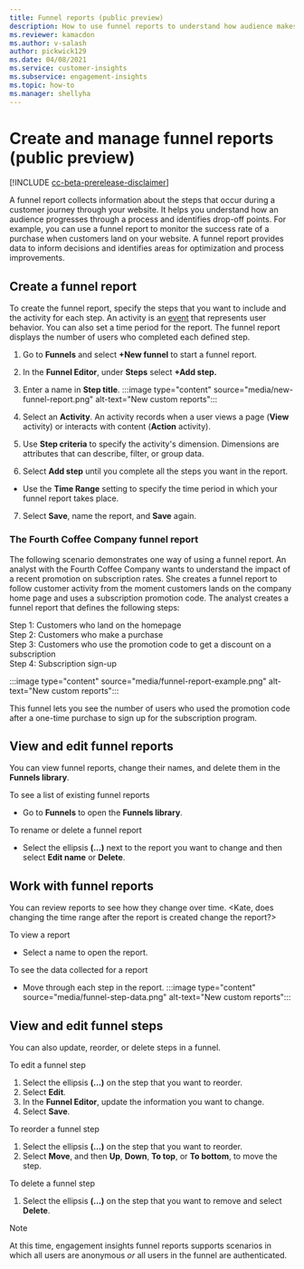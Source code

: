 ```yaml
---
title: Funnel reports (public preview)
description: How to use funnel reports to understand how audience makes decisions.
ms.reviewer: kamacdon
ms.author: v-salash
author: pickwick129
ms.date: 04/08/2021
ms.service: customer-insights
ms.subservice: engagement-insights 
ms.topic: how-to
ms.manager: shellyha 
---
```


# Create and manage funnel reports (public preview)

[!INCLUDE [cc-beta-prerelease-disclaimer](includes/cc-beta-prerelease-disclaimer.md)]

A funnel report collects information about the steps that occur during a customer journey through your website. It helps you understand how an audience progresses through a process and identifies drop-off points. For example, you can use a funnel report to monitor the success rate of a purchase when customers land on your website. A funnel report provides data to inform decisions and  identifies areas for optimization and process improvements.

## Create a funnel report

To create the funnel report, specify the steps that you want to include and the activity for each step. An activity is an [event](glossary.md) that represents user behavior. You can also set a time period for the report. The funnel report displays the number of users who completed each defined step. 

1. Go to **Funnels** and select **+New funnel** to start a funnel report.
1. In the **Funnel Editor**, under **Steps** select **+Add step.** 
1. Enter a name in  **Step title**.
:::image type="content" source="media/new-funnel-report.png" alt-text="New custom reports":::


1. Select an **Activity**. An activity records when a user views a page (**View** activity) or interacts with content (**Action** activity).
1. Use **Step criteria** to specify the activity's dimension. Dimensions are attributes that can describe, filter, or group data.

1. Select **Add step** until you complete all the steps you want in the report.

- Use the **Time Range** setting to specify the time period in which your funnel report takes place.

7. Select **Save**, name the report, and **Save** again. 

### The Fourth Coffee Company funnel report

The following scenario demonstrates one way of using a funnel report. An analyst with the Fourth Coffee Company wants to understand the impact of a recent promotion on subscription rates. She creates a funnel report to follow customer activity from the moment customers lands on the company home page and uses a subscription promotion code. The analyst creates a funnel report that defines the following steps:

Step 1: Customers who land on the homepage   
Step 2: Customers who make a purchase   
Step 3: Customers who use the promotion code to get a discount on a subscription   
Step 4: Subscription sign-up   

:::image type="content" source="media/funnel-report-example.png" alt-text="New custom reports":::
  
This funnel lets you see the number of users who used the promotion code after a one-time purchase to sign up for the subscription program.

## View and edit funnel reports
You can view funnel reports, change their names, and delete them in the **Funnels library**. 

To see a list of existing funnel reports
- Go to **Funnels** to open the **Funnels library**.   

To rename or delete a funnel report

- Select the ellipsis **(...)**  next to the report you want to change and then select **Edit name** or **Delete**.

## Work with funnel reports
 You can review reports to see how they change over time. <Kate, does changing the time range after the report is created change the report?>   

To view a report
- Select a name to open the report.   

To see the data collected for a report

- Move through each step in the report.
:::image type="content" source="media/funnel-step-data.png" alt-text="New custom reports":::

## View and edit funnel steps
You can also update, reorder, or delete steps in a funnel.   

To edit a funnel step   

1. Select the ellipsis **(...)** on the step that you want to reorder.
1. Select **Edit**.
1. In the **Funnel Editor**, update the information you want to change.  
1. Select **Save**.

To reorder a funnel step
1. Select the ellipsis **(...)** on the step that you want to reorder.
1. Select **Move**, and then **Up**, **Down**, **To top**, or **To bottom**, to move the step.

To delete a funnel step
1. Select the ellipsis **(...)** on the step that you want to remove and select **Delete**.

> [!NOTE]
> At this time, engagement insights funnel reports supports scenarios in which all users are anonymous *or* all users in the funnel are authenticated.
